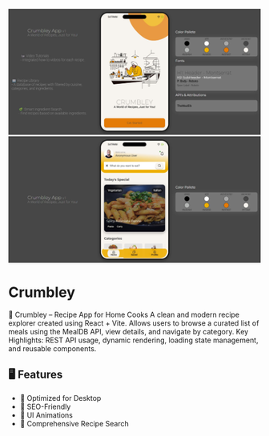 ![Crumbley](https://github.com/timk-dev/Crumbley/blob/main/Screenshot_19-4-2025_194029_crumbley.vercel.app.jpeg?raw=true)
![Crumbley](https://github.com/timk-dev/Crumbley/blob/main/Screenshot_19-4-2025_194317_crumbley.vercel.app.jpeg?raw=true)
# Crumbley

🥘 Crumbley – Recipe App for Home Cooks
A clean and modern recipe explorer created using React + Vite. Allows users to browse a curated list of meals using the MealDB API, view details, and navigate by category.
Key Highlights: REST API usage, dynamic rendering, loading state management, and reusable components.

## :desktop_computer: Features
  * :electric_plug: Optimized for Desktop
  * :electric_plug: SEO-Friendly
  * :electric_plug: UI Animations
  * :electric_plug: Comprehensive Recipe Search
